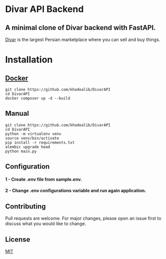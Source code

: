 # Divar API Backend

## A minimal clone of Divar backend with FastAPI.
[Divar](https://divar.ir) is the largest Persian marketplace where you can sell and buy things.

# Installation

## [Docker](https://www.docker.com)

```shell
git clone https://github.com/khodealib/DivarAPI
cd DivarAPI
docker composer up -d --build
```
## Manual
```shell
git clone https://github.com/khodealib/DivarAPI
cd DivarAPI
python -m virtualenv venv
source venv/bin/activate
pip install -r requirements.txt
alembic upgrade head
python main.py
```
## Configuration

#### 1 - Create .env file from sample.env.

#### 2 - Change .env configurations variable and run again application.

## Contributing

Pull requests are welcome. For major changes, please open an issue first to discuss what you would like to change.

## License

[MIT](https://choosealicense.com/licenses/mit/)

